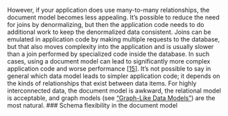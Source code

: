 
However, if your application does use many-to-many relationships, the document model becomes less
appealing. It’s possible to reduce the need for joins by denormalizing, but then the application
code needs to do additional work to keep the denormalized data consistent. Joins can be emulated in
application code by making multiple requests to the database, but that also moves complexity into
the application and is usually slower than a join performed by specialized code inside the
database. In such cases, using a document model can lead to significantly more complex application
code and worse performance [[15](ch02.html#Mei2013vz)]. It’s not possible to say in general which data model leads to simpler application code; it depends
on the kinds of relationships that exist between data items. For highly interconnected data, the
document model is awkward, the relational model is acceptable, and graph models (see
[“Graph-Like Data Models”](#sec_datamodels_graph)) are the most natural. ### Schema flexibility in the document model